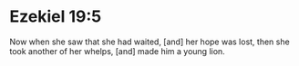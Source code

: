 # Ezekiel 19:5

Now when she saw that she had waited, [and] her hope was lost, then she took another of her whelps, [and] made him a young lion.